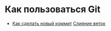 # Как пользоваться Git
- [Как сделать новый коммит](./commit_help.md)
[Слияние веток](./merge_help.md)

